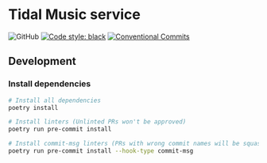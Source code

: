 # Tidal Music service

![GitHub](https://img.shields.io/github/license/FUMR/tidal-async?style=flat-square)
[![Code style: black](https://img.shields.io/badge/code%20style-black-000000?style=flat-square)](https://github.com/psf/black)
[![Conventional Commits](https://img.shields.io/badge/Conventional%20Commits-1.0.0-yellow?style=flat-square)](https://conventionalcommits.org)

## Development
### Install dependencies
```sh
# Install all dependencies
poetry install

# Install linters (Unlinted PRs won't be approved)
poetry run pre-commit install

# Install commit-msg linters (PRs with wrong commit names will be squashed)
poetry run pre-commit install --hook-type commit-msg
```

